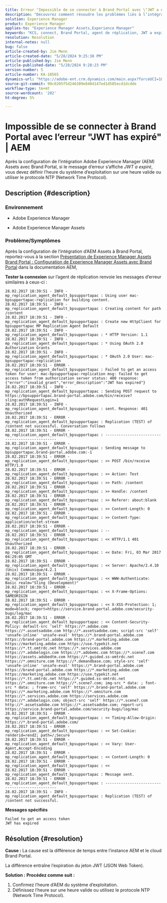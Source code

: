 ```yaml
---
title: Erreur "Impossible de se connecter à Brand Portal avec \"JWT a expiré\" | AEM"
description: "Découvrez comment résoudre les problèmes liés à l’intégration Adobe Experience Manager (AEM) Assets avec Brand Portal après la configuration."
solution: Experience Manager
product: Experience Manager
applies-to: "Experience Manager Assets,Experience Manager"
keywords: "KCS, connect, Brand Portal, agent de réplication, JWT a expiré, AEM, Adobe Experience Manager, 6.2, erreur, jeton web JSON"
resolution: Resolution
internal-notes: null
bug: false
article-created-by: Jim Menn
article-created-date: "5/28/2024 9:25:38 PM"
article-published-by: Jim Menn
article-published-date: "5/28/2024 9:28:23 PM"
version-number: 5
article-number: KA-10565
dynamics-url: "https://adobe-ent.crm.dynamics.com/main.aspx?forceUCI=1&pagetype=entityrecord&etn=knowledgearticle&id=7f69a2ce-381d-ef11-840b-6045bd006268"
source-git-commit: 90c0205f5d246309e8404147ed1d585ecd1dcdde
workflow-type: tm+mt
source-wordcount: '202'
ht-degree: 5%

---
```


# Impossible de se connecter à Brand Portal avec l’erreur &quot;JWT has expiré&quot; | AEM


Après la configuration de l’intégration Adobe Experience Manager (AEM) Assets avec Brand Portal, si le message d’erreur s’affiche *JWT a expiré*, vous devez définir l’heure du système d’exploitation sur une heure valide ou utiliser le protocole NTP (Network Time Protocol).

## Description {#description}


### <b>Environnement</b>

- Adobe Experience Manager


- Adobe Experience Manager Assets




### <b>Problème/Symptômes</b>

Après la configuration de l’intégration d’AEM Assets à Brand Portal, reportez-vous à la section [Présentation de Experience Manager Assets Brand Portal : Configuration de Experience Manager Assets avec Brand Portal](https://experienceleague.adobe.com/en/docs/experience-manager-brand-portal/using/introduction/brand-portal#configure-brand-portal) dans la documentation AEM,



<b>Tester la connexion</b> sur l’agent de réplication renvoie les messages d’erreur similaires à ceux-ci :


```
28.02.2017 18:39:51 - INFO - mp_replication_agent_default_bpsupportapac : Using user mac-bpsupportapac-replication for building content.
28.02.2017 18:39:51 - INFO - mp_replication_agent_default_bpsupportapac : Creating content for path /content
28.02.2017 18:39:51 - INFO - mp_replication_agent_default_bpsupportapac : Create new HttpClient for bpsupportapac MP Replication Agent Default
28.02.2017 18:39:51 - INFO - mp_replication_agent_default_bpsupportapac : * HTTP Version: 1.1
28.02.2017 18:39:51 - INFO - mp_replication_agent_default_bpsupportapac : * Using OAuth 2.0 Authorization Grants
28.02.2017 18:39:51 - INFO - mp_replication_agent_default_bpsupportapac : * OAuth 2.0 User: mac-bpsupportapac-replication
28.02.2017 18:39:51 - ERROR - mp_replication_agent_default_bpsupportapac : Failed to get an access token for user: mac-bpsupportapac-replication msg: failed to get access token from authorization server status: 400 response: {"error":"invalid_grant","error_description":"JWT has expired"}
28.02.2017 18:39:51 - INFO - mp_replication_agent_default_bpsupportapac : Sending POST request to https://bpsupportapac.brand-portal.adobe.com/bin/receive?sling:authRequestLogin=1
28.02.2017 18:39:51 - INFO - mp_replication_agent_default_bpsupportapac : sent. Response: 401 Unauthorized
28.02.2017 18:39:51 - ERROR - mp_replication_agent_default_bpsupportapac : Replication (TEST) of /content not successful. Conversation follows
28.02.2017 18:39:51 - ERROR - mp_replication_agent_default_bpsupportapac : ------------------------------------------------
28.02.2017 18:39:51 - ERROR - mp_replication_agent_default_bpsupportapac : Sending message to bpsupportapac.brand-portal.adobe.com:-1
28.02.2017 18:39:51 - ERROR - mp_replication_agent_default_bpsupportapac : >> POST /bin/receive HTTP/1.0
28.02.2017 18:39:51 - ERROR - mp_replication_agent_default_bpsupportapac : >> Action: Test
28.02.2017 18:39:51 - ERROR - mp_replication_agent_default_bpsupportapac : >> Path: /content
28.02.2017 18:39:51 - ERROR - mp_replication_agent_default_bpsupportapac : >> Handle: /content
28.02.2017 18:39:51 - ERROR - mp_replication_agent_default_bpsupportapac : >> Referer: about:blank
28.02.2017 18:39:51 - ERROR - mp_replication_agent_default_bpsupportapac : >> Content-Length: 0
28.02.2017 18:39:51 - ERROR - mp_replication_agent_default_bpsupportapac : >> Content-Type: application/octet-stream
28.02.2017 18:39:51 - ERROR - mp_replication_agent_default_bpsupportapac : --
28.02.2017 18:39:51 - ERROR - mp_replication_agent_default_bpsupportapac : << HTTP/1.1 401 Unauthorized
28.02.2017 18:39:51 - ERROR - mp_replication_agent_default_bpsupportapac : << Date: Fri, 03 Mar 2017 04:29:05 GMT
28.02.2017 18:39:51 - ERROR - mp_replication_agent_default_bpsupportapac : << Server: Apache/2.4.10 (Unix) Communique/4.2.1
28.02.2017 18:39:51 - ERROR - mp_replication_agent_default_bpsupportapac : << WWW-Authenticate: Basic realm="Sling (Development)"
28.02.2017 18:39:51 - ERROR - mp_replication_agent_default_bpsupportapac : << X-Frame-Options: SAMEORIGIN
28.02.2017 18:39:51 - ERROR - mp_replication_agent_default_bpsupportapac : << X-XSS-Protection: 1; mode=block; report=https://service.brand-portal.adobe.com/security-bugs/log/mac
28.02.2017 18:39:51 - ERROR - mp_replication_agent_default_bpsupportapac : << Content-Security-Policy: default-src 'self' https://*.adobe.com https://*.assetsadobe.com http://*.assetsadobe.com; script-src 'self' 'unsafe-inline' 'unsafe-eval' https://*.brand-portal.adobe.com https://brand-portal.adobe.com https://*.marketing.adobe.com https://marketing.adobe.com https://use.typekit.net https://*.tt.omtrdc.net https://*.services.adobe.com https://*.adobelogin.com https://*.adobemc.com https://*.scene7.com https://assets.adobedtm.com https://*.guided.ss-omtrdc.net https://*.omniture.com https://*.demandbase.com; style-src 'self' 'unsafe-inline' 'unsafe-eval' https://*.brand-portal.adobe.com https://brand-portal.adobe.com https://*.marketing.adobe.com https://marketing.adobe.com https://use.typekit.net https://*.tt.omtrdc.net https://*.guided.ss-omtrdc.net https://*.omniture.com https://*.scene7.com; img-src * data: ; font-src * data: ; frame-src 'self' https://*.brand-portal.adobe.com https://*.marketing.adobe.com https://*.omniture.com https://*.services.adobe.com https://services.adobe.com https://*.adobelogin.com; object-src 'self' https://*.scene7.com http://*.assetsadobe.com https://*.assetsadobe.com; report-uri https://service.brand-portal.adobe.com/security-bugs/log/mac
28.02.2017 18:39:51 - ERROR - mp_replication_agent_default_bpsupportapac : << Timing-Allow-Origin: https://*.brand-portal.adobe.com/
28.02.2017 18:39:51 - ERROR - mp_replication_agent_default_bpsupportapac : << Set-Cookie: renderid=rend2; path=/;Secure
28.02.2017 18:39:51 - ERROR - mp_replication_agent_default_bpsupportapac : << Vary: User-Agent,Accept-Encoding
28.02.2017 18:39:51 - ERROR - mp_replication_agent_default_bpsupportapac : << Content-Length: 0
28.02.2017 18:39:51 - ERROR - mp_replication_agent_default_bpsupportapac : <<
28.02.2017 18:39:51 - ERROR - mp_replication_agent_default_bpsupportapac : Message sent.
28.02.2017 18:39:51 - ERROR - mp_replication_agent_default_bpsupportapac : ------------------------------------------------
28.02.2017 18:39:51 - INFO - mp_replication_agent_default_bpsupportapac : Replication (TEST) of /content not successful.
```



<b>Messages spécifiés</b>

```
Failed to get an access token 
JWT has expired
```



## Résolution {#resolution}

<b>Cause :</b>
La cause est la différence de temps entre l’instance AEM et le cloud Brand Portal.

La différence entraîne l’expiration du jeton JWT (JSON Web Token).


<b>Solution :</b>
<b>Procédez comme suit :</b>

1. Confirmez l’heure d’AEM du système d’exploitation.
2. Définissez l’heure sur une heure valide ou utilisez le protocole NTP (Network Time Protocol).

